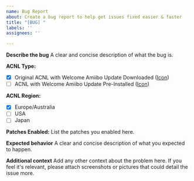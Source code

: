 ```yaml
---
name: Bug Report
about: Create a bug report to help get issues fixed easier & faster
title: "[BUG] "
labels: ''
assignees: ''

---
```


**Describe the bug**
A clear and concise description of what the bug is.

**ACNL Type:**
* [x] Original ACNL with Welcome Amiibo Update Downloaded ([Icon](https://i.imgur.com/HC50B1J.png))
* [ ] ACNL with Welcome Amiibo Update Pre-Installed ([Icon](https://i.imgur.com/3skMHqf.png))

**ACNL Region:**
* [x] Europe/Australia
* [ ] USA
* [ ] Japan

**Patches Enabled:**
List the patches you enabled here.

**Expected behavior**
A clear and concise description of what you expected to happen.

**Additional context**
Add any other context about the problem here. If you feel it's relevant, please attach screenshots or pictures that could detail the issue more.
